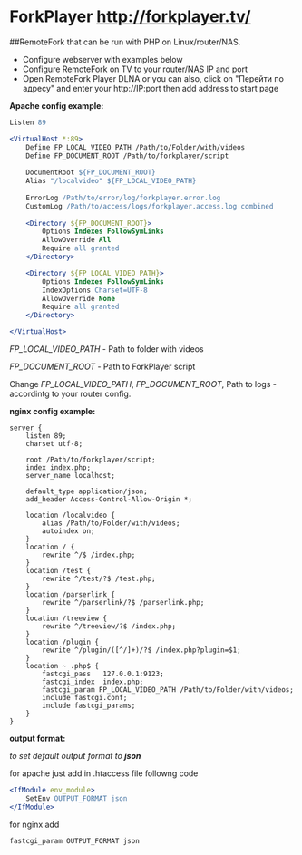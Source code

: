 # ForkPlayer http://forkplayer.tv/

##RemoteFork that can be run with PHP on Linux/router/NAS.

* Configure webserver with examples below
* Configure RemoteFork on TV to your router/NAS IP and port
* Open RemoteFork Player DLNA or you can also, click on "Перейти по адресу" and enter your http://IP:port then add address to start page

**Apache config example:**
```apache
Listen 89

<VirtualHost *:89>
	Define FP_LOCAL_VIDEO_PATH /Path/to/Folder/with/videos
    Define FP_DOCUMENT_ROOT /Path/to/forkplayer/script
    
	DocumentRoot ${FP_DOCUMENT_ROOT}
	Alias "/localvideo" ${FP_LOCAL_VIDEO_PATH}
	
	ErrorLog /Path/to/error/log/forkplayer.error.log
	CustomLog /Path/to/access/logs/forkplayer.access.log combined
	
	<Directory ${FP_DOCUMENT_ROOT}>
        Options Indexes FollowSymLinks
        AllowOverride All
        Require all granted
	</Directory>

	<Directory ${FP_LOCAL_VIDEO_PATH}>
		Options Indexes FollowSymLinks
		IndexOptions Charset=UTF-8
		AllowOverride None
		Require all granted
	</Directory>

</VirtualHost>
```
_FP_LOCAL_VIDEO_PATH_ - Path to folder with videos

_FP_DOCUMENT_ROOT_ - Path to ForkPlayer script

Change _FP_LOCAL_VIDEO_PATH_, _FP_DOCUMENT_ROOT_, Path to logs - accordintg to your router config.

**nginx config example:**

```nginx
server {
	listen 89;
	charset utf-8;

	root /Path/to/forkplayer/script;
	index index.php;
	server_name localhost;

	default_type application/json;
	add_header Access-Control-Allow-Origin *;

	location /localvideo {
		alias /Path/to/Folder/with/videos;
		autoindex on;
	}
	location / {
		rewrite ^/$ /index.php;
	}
	location /test {
		rewrite ^/test/?$ /test.php;
	}
	location /parserlink {
		rewrite ^/parserlink/?$ /parserlink.php;
	}
	location /treeview {
		rewrite ^/treeview/?$ /index.php;
	}
	location /plugin {
		rewrite ^/plugin/([^/]+)/?$ /index.php?plugin=$1;
	}
	location ~ .php$ {
		fastcgi_pass   127.0.0.1:9123;
		fastcgi_index  index.php;
		fastcgi_param FP_LOCAL_VIDEO_PATH /Path/to/Folder/with/videos;
		include fastcgi.conf;
		include fastcgi_params;			
	}
}	
```

**output format:**

_to set default output format to **json**_

for apache just add in .htaccess file followng code
```apache
<IfModule env_module>
    SetEnv OUTPUT_FORMAT json
</IfModule>
```
for nginx add
```nginx
fastcgi_param OUTPUT_FORMAT json
```
